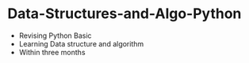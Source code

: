 # Data-Structures-and-Algo-Python
- Revising Python Basic
- Learning Data structure and algorithm
- Within three months